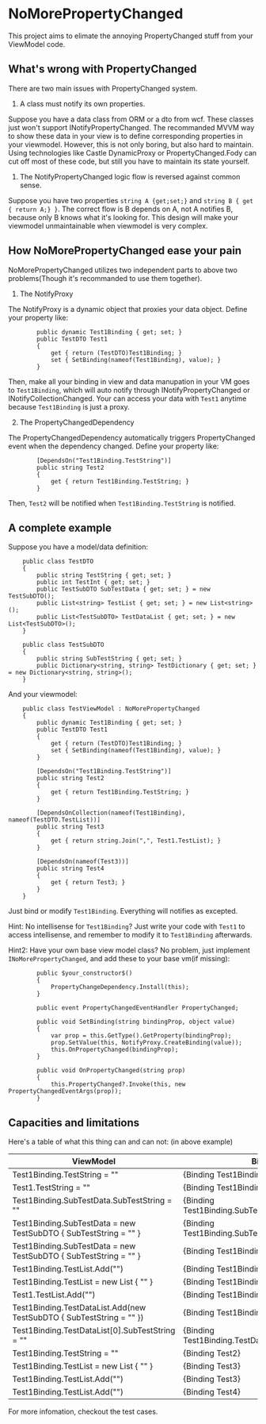 # NoMorePropertyChanged

This project aims to elimate the annoying PropertyChanged stuff from your ViewModel code.

## What's wrong with PropertyChanged

There are two main issues with PropertyChanged system.

1. A class must notify its own properties.

Suppose you have a data class from ORM or a dto from wcf. These classes just won't support INotifyPropertyChanged. The recommanded MVVM way to show these data in your view is to define corresponding properties in your viewmodel. However, this is not only boring, but also hard to maintain. Using technologies like Castle DynamicProxy or PropertyChanged.Fody can cut off most of these code, but still you have to maintain its state yourself.

1. The NotifyPropertyChanged logic flow is reversed against common sense.

Suppose you have two properties `string A {get;set;}` and `string B { get { return A;} }`. The correct flow is B depends on A, not A notifies B, because only B knows what it's looking for. This design will make your viewmodel unmaintainable when viewmodel is very complex.

## How NoMorePropertyChanged ease your pain

NoMorePropertyChanged utilizes two independent parts to above two problems(Though it's recommanded to use them together).

1. The NotifyProxy

The NotifyProxy is a dynamic object that proxies your data object. Define your property like:
```
        public dynamic Test1Binding { get; set; }
        public TestDTO Test1
        {
            get { return (TestDTO)Test1Binding; }
            set { SetBinding(nameof(Test1Binding), value); }
        }
```
Then, make all your binding in view and data manupation in your VM goes to `Test1Binding`, which will auto notify through INotifyPropertyChanged or INotifyCollectionChanged. Your can access your data with `Test1` anytime because `Test1Binding` is just a proxy.

2. The PropertyChangedDependency

The PropertyChangedDependency automatically triggers PropertyChanged event when the dependency changed. Define your property like:
```
        [DependsOn("Test1Binding.TestString")]
        public string Test2
        {
            get { return Test1Binding.TestString; }
        }
```
Then, `Test2` will be notified when `Test1Binding.TestString` is notified.

## A complete example

Suppose you have a model/data definition:
```
    public class TestDTO
    {
        public string TestString { get; set; }
        public int TestInt { get; set; }
        public TestSubDTO SubTestData { get; set; } = new TestSubDTO();
        public List<string> TestList { get; set; } = new List<string>();
        public List<TestSubDTO> TestDataList { get; set; } = new List<TestSubDTO>();
    }

    public class TestSubDTO
    {
        public string SubTestString { get; set; }
        public Dictionary<string, string> TestDictionary { get; set; } = new Dictionary<string, string>();
    }
```

And your viewmodel:
```
    public class TestViewModel : NoMorePropertyChanged
    {
        public dynamic Test1Binding { get; set; }
        public TestDTO Test1
        {
            get { return (TestDTO)Test1Binding; }
            set { SetBinding(nameof(Test1Binding), value); }
        }

        [DependsOn("Test1Binding.TestString")]
        public string Test2
        {
            get { return Test1Binding.TestString; }
        }

        [DependsOnCollection(nameof(Test1Binding), nameof(TestDTO.TestList))]
        public string Test3
        {
            get { return string.Join(",", Test1.TestList); }
        }

        [DependsOn(nameof(Test3))]
        public string Test4
        {
            get { return Test3; }
        }
    }
```

Just bind or modify `Test1Binding`. Everything will notifies as excepted.

Hint: No intellisense for `Test1Binding`? Just write your code with `Test1` to access intellisense, and remember to modify it to `Test1Binding` afterwards.

Hint2: Have your own base view model class? No problem, just implement `INoMorePropertyChanged`, and add these to your base vm(if missing):
```
        public $your_constructor$()
        {
            PropertyChangeDependency.Install(this);
        }

        public event PropertyChangedEventHandler PropertyChanged;

        public void SetBinding(string bindingProp, object value)
        {
            var prop = this.GetType().GetProperty(bindingProp);
            prop.SetValue(this, NotifyProxy.CreateBinding(value));
            this.OnPropertyChanged(bindingProp);
        }

        public void OnPropertyChanged(string prop)
        {
            this.PropertyChanged?.Invoke(this, new PropertyChangedEventArgs(prop));
        }
```

## Capacities and limitations
Here's a table of what this thing can and can not: (in above example)
 
ViewModel | Binding | Remarks
--------- | ------- | -------
Test1Binding.TestString = "" | {Binding Test1Binding.TestString} | NotifyPropertyChanged
Test1.TestString = "" | {Binding Test1Binding.TestString} | WON'T Notify
Test1Binding.SubTestData.SubTestString = "" | {Binding Test1Binding.SubTestData.SubTestString} | NotifyPropertyChanged
Test1Binding.SubTestData = new TestSubDTO { SubTestString = "" } | {Binding Test1Binding.SubTestData.SubTestString} | NotifyPropertyChanged
Test1Binding.SubTestData = new TestSubDTO { SubTestString = "" } | {Binding Test1Binding.SubTestData} | NotifyPropertyChanged
Test1Binding.TestList.Add("") | {Binding Test1Binding.TestList} | NotifyCollectionChanged
Test1Binding.TestList = new List<string> { "" } | {Binding Test1Binding.TestList} | NotifyPropertyChanged
Test1.TestList.Add("") | {Binding Test1Binding.TestList}  | WON'T Notify
Test1Binding.TestDataList.Add(new TestSubDTO { SubTestString = "" }) | {Binding Test1Binding.TestDataList} | NotifyCollectionChanged
Test1Binding.TestDataList[0].SubTestString = "" | {Binding Test1Binding.TestDataList[0].SubTestString} | NotifyPropertyChanged
Test1Binding.TestString = "" | {Binding Test2} | NotifyPropertyChanged
Test1Binding.TestList = new List<string> { "" } | {Binding Test3} | NotifyPropertyChanged
Test1Binding.TestList.Add("") | {Binding Test3} | NotifyPropertyChanged
Test1Binding.TestList.Add("") | {Binding Test4} | NotifyPropertyChanged

For more infomation, checkout the test cases.
